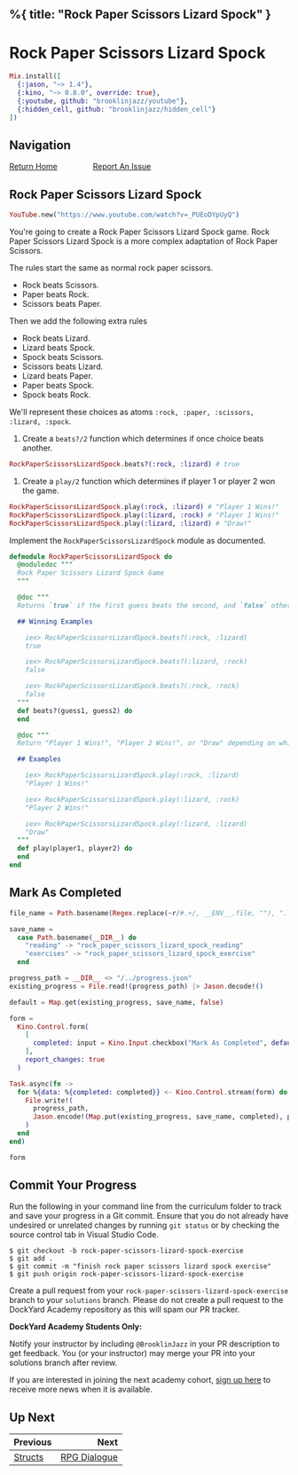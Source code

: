 %{
  title: "Rock Paper Scissors Lizard Spock"
}
---
# Rock Paper Scissors Lizard Spock

```elixir
Mix.install([
  {:jason, "~> 1.4"},
  {:kino, "~> 0.8.0", override: true},
  {:youtube, github: "brooklinjazz/youtube"},
  {:hidden_cell, github: "brooklinjazz/hidden_cell"}
])
```

## Navigation

[Return Home](../start.livemd)<span style="padding: 0 30px"></span>
[Report An Issue](https://github.com/DockYard-Academy/beta_curriculum/issues/new?assignees=&labels=&template=issue.md&title=)

## Rock Paper Scissors Lizard Spock

<!-- livebook:{"attrs":{"source":"YouTube.new(\"https://www.youtube.com/watch?v=_PUEoDYpUyQ\")","title":"Rock Paper Scissors Lizard Spock. A Brief Introduction."},"chunks":null,"kind":"Elixir.HiddenCell","livebook_object":"smart_cell"} -->

```elixir
YouTube.new("https://www.youtube.com/watch?v=_PUEoDYpUyQ")
```

You're going to create a Rock Paper Scissors Lizard Spock game. Rock Paper Scissors Lizard Spock is a more complex adaptation of Rock Paper Scissors.

The rules start the same as normal rock paper scissors.

* Rock beats Scissors.
* Paper beats Rock.
* Scissors beats Paper.

Then we add the following extra rules

* Rock beats Lizard.
* Lizard beats Spock.
* Spock beats Scissors.
* Scissors beats Lizard.
* Lizard beats Paper.
* Paper beats Spock.
* Spock beats Rock.

We'll represent these choices as atoms `:rock, :paper, :scissors, :lizard, :spock`.

1. Create a `beats?/2` function which determines if once choice beats another.

<!-- livebook:{"force_markdown":true} -->

```elixir
RockPaperScissorsLizardSpock.beats?(:rock, :lizard) # true
```

1. Create a `play/2` function which determines if player 1 or player 2 won the game.

<!-- livebook:{"force_markdown":true} -->

```elixir
RockPaperScissorsLizardSpock.play(:rock, :lizard) # "Player 1 Wins!"
RockPaperScissorsLizardSpock.play(:lizard, :rock) # "Player 1 Wins!"
RockPaperScissorsLizardSpock.play(:lizard, :lizard) # "Draw!"
```

Implement the `RockPaperScissorsLizardSpock` module as documented.

```elixir
defmodule RockPaperScissorsLizardSpock do
  @moduledoc """
  Rock Paper Scissors Lizard Spock Game
  """

  @doc """
  Returns `true` if the first guess beats the second, and `false` otherwise.

  ## Winning Examples

    iex> RockPaperScissorsLizardSpock.beats?(:rock, :lizard)
    true

    iex> RockPaperScissorsLizardSpock.beats?(:lizard, :rock)
    false

    iex> RockPaperScissorsLizardSpock.beats?(:rock, :rock)
    false
  """
  def beats?(guess1, guess2) do
  end

  @doc """
  Return "Player 1 Wins!", "Player 2 Wins!", or "Draw" depending on which player guess won.

  ## Examples

    iex> RockPaperScissorsLizardSpock.play(:rock, :lizard)
    "Player 1 Wins!"

    iex> RockPaperScissorsLizardSpock.play(:lizard, :rock)
    "Player 2 Wins!"

    iex> RockPaperScissorsLizardSpock.play(:lizard, :lizard)
    "Draw"
  """
  def play(player1, player2) do
  end
end
```

## Mark As Completed

<!-- livebook:{"attrs":{"source":"file_name = Path.basename(Regex.replace(~r/#.+/, __ENV__.file, \"\"), \".livemd\")\n\nsave_name =\n  case Path.basename(__DIR__) do\n    \"reading\" -> \"rock_paper_scissors_lizard_spock_reading\"\n    \"exercises\" -> \"rock_paper_scissors_lizard_spock_exercise\"\n  end\n\nprogress_path = __DIR__ <> \"/../progress.json\"\nexisting_progress = File.read!(progress_path) |> Jason.decode!()\n\ndefault = Map.get(existing_progress, save_name, false)\n\nform =\n  Kino.Control.form(\n    [\n      completed: input = Kino.Input.checkbox(\"Mark As Completed\", default: default)\n    ],\n    report_changes: true\n  )\n\nTask.async(fn ->\n  for %{data: %{completed: completed}} <- Kino.Control.stream(form) do\n    File.write!(\n      progress_path,\n      Jason.encode!(Map.put(existing_progress, save_name, completed), pretty: true)\n    )\n  end\nend)\n\nform","title":"Track Your Progress"},"chunks":null,"kind":"Elixir.HiddenCell","livebook_object":"smart_cell"} -->

```elixir
file_name = Path.basename(Regex.replace(~r/#.+/, __ENV__.file, ""), ".livemd")

save_name =
  case Path.basename(__DIR__) do
    "reading" -> "rock_paper_scissors_lizard_spock_reading"
    "exercises" -> "rock_paper_scissors_lizard_spock_exercise"
  end

progress_path = __DIR__ <> "/../progress.json"
existing_progress = File.read!(progress_path) |> Jason.decode!()

default = Map.get(existing_progress, save_name, false)

form =
  Kino.Control.form(
    [
      completed: input = Kino.Input.checkbox("Mark As Completed", default: default)
    ],
    report_changes: true
  )

Task.async(fn ->
  for %{data: %{completed: completed}} <- Kino.Control.stream(form) do
    File.write!(
      progress_path,
      Jason.encode!(Map.put(existing_progress, save_name, completed), pretty: true)
    )
  end
end)

form
```

## Commit Your Progress

Run the following in your command line from the curriculum folder to track and save your progress in a Git commit.
Ensure that you do not already have undesired or unrelated changes by running `git status` or by checking the source control tab in Visual Studio Code.

```
$ git checkout -b rock-paper-scissors-lizard-spock-exercise
$ git add .
$ git commit -m "finish rock paper scissors lizard spock exercise"
$ git push origin rock-paper-scissors-lizard-spock-exercise
```

Create a pull request from your `rock-paper-scissors-lizard-spock-exercise` branch to your `solutions` branch.
Please do not create a pull request to the DockYard Academy repository as this will spam our PR tracker.

**DockYard Academy Students Only:**

Notify your instructor by including `@BrooklinJazz` in your PR description to get feedback.
You (or your instructor) may merge your PR into your solutions branch after review.

If you are interested in joining the next academy cohort, [sign up here](https://academy.dockyard.com/) to receive more news when it is available.

## Up Next

| Previous                             | Next                                             |
| ------------------------------------ | -----------------------------------------------: |
| [Structs](../reading/structs.livemd) | [RPG Dialogue](../exercises/rpg_dialogue.livemd) |

